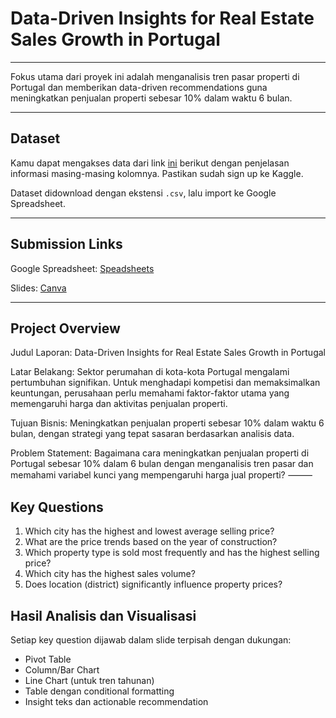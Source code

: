 # Data-Driven Insights for Real Estate Sales Growth in Portugal
---

Fokus utama dari proyek ini adalah menganalisis tren pasar properti di Portugal dan memberikan data-driven recommendations guna meningkatkan penjualan properti sebesar 10% dalam waktu 6 bulan.

---

## Dataset
Kamu dapat mengakses data dari link [ini](https://www.kaggle.com/datasets/luvathoms/portugal-real-estate-2024) berikut dengan penjelasan informasi masing-masing kolomnya. Pastikan sudah sign up ke Kaggle.

Dataset didownload dengan ekstensi `.csv`, lalu import ke Google Spreadsheet.

---

## Submission Links
Google Spreadsheet: [Speadsheets](https://docs.google.com/spreadsheets/d/1qmOzmA3K40ab86n_-TIUA9ibzLOcX1k6flwQMVynC-0/edit?usp=sharing)

Slides: [Canva](https://www.canva.com/design/DAGozOoyggo/AfcrI9W5tYzdYrTKPGd8Mw/editutm_content=DAGozOoyggo&utm_campaign=designshare&utm_medium=link2&utm_source=sharebutton)

---

## Project Overview

Judul Laporan:
Data-Driven Insights for Real Estate Sales Growth in Portugal

Latar Belakang:
Sektor perumahan di kota-kota Portugal mengalami pertumbuhan signifikan. Untuk menghadapi kompetisi dan memaksimalkan keuntungan, perusahaan perlu memahami faktor-faktor utama yang memengaruhi harga dan aktivitas penjualan properti.

Tujuan Bisnis:
Meningkatkan penjualan properti sebesar 10% dalam waktu 6 bulan, dengan strategi yang tepat sasaran berdasarkan analisis data.

Problem Statement:
Bagaimana cara meningkatkan penjualan properti di Portugal sebesar 10% dalam 6 bulan dengan menganalisis tren pasar dan memahami variabel kunci yang mempengaruhi harga jual properti?
⸻

## Key Questions
1. Which city has the highest and lowest average selling price?
2. What are the price trends based on the year of construction?
3. Which property type is sold most frequently and has the highest selling price?
4. Which city has the highest sales volume?
5. Does location (district) significantly influence property prices?


## Hasil Analisis dan Visualisasi

Setiap key question dijawab dalam slide terpisah dengan dukungan:
- Pivot Table
- Column/Bar Chart
- Line Chart (untuk tren tahunan)
- Table dengan conditional formatting
- Insight teks dan actionable recommendation

